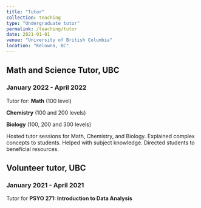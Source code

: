 ```yaml
---
title: "Tutor"
collection: teaching
type: "Undergraduate tutor"
permalink: /teaching/tutor
date: 2021-01-01
venue: "University of British Columbia"
location: "Kelowna, BC"
---
```


## Math and Science Tutor, UBC
### January 2022 - April 2022
Tutor for:
**Math** (100 level)

**Chemistry** (100 and 200 levels)

**Biology** (100, 200 and 300 levels)

Hosted tutor sessions for Math, Chemistry, and Biology. Explained complex concepts to students. Helped with subject knowledge. Directed students to beneficial resources.

## Volunteer tutor, UBC
### January 2021 - April 2021
Tutor for **PSYO 271: Introduction to Data Analysis**
